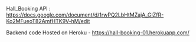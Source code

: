 Hall_Booking API : https://docs.google.com/document/d/1rwPQ2LbHtMZajA_GIZfR-Ko2MFueoT82AmfHTK9V-hM/edit

Backend code Hosted on Heroku - https://hall-booking-01.herokuapp.com/

